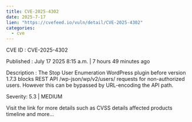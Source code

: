 ```yaml
--- 
title: CVE-2025-4302
date: 2025-7-17
lien: "https://cvefeed.io/vuln/detail/CVE-2025-4302"
categories:
  - cve
---
```


CVE ID : CVE-2025-4302

Published :  July 17
2025
8:15 a.m. | 7 hours
49 minutes ago

Description : The Stop User Enumeration WordPress plugin before version 1.7.3 blocks REST API /wp-json/wp/v2/users/ requests for non-authorized users. However
this can be bypassed by URL-encoding the API path.

Severity: 5.3 | MEDIUM

Visit the link for more details
such as CVSS details
affected products
timeline
and more...
